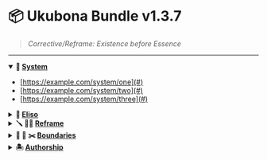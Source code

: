 # 📦 Ukubona Bundle v1.3.7

> *Corrective/Reframe: Existence before Essence*

---

<details open>
<summary><strong>🌊 <a href="https://abikesa.github.io/favicon/favicon-light.ico">System</a></strong></summary>

- [https://example.com/system/one](#)
- [https://example.com/system/two](#)
- [https://example.com/system/three](#)

</details>

<details>
<summary><strong>🚢 <a href="https://abikesa.github.io/eliso/">Eliso</a></strong></summary>

- [https://example.com/eliso/a](#)
- [https://example.com/eliso/b](#)
- [https://example.com/eliso/c](#)

</details>

<details>
<summary><strong>🪛 🏴‍☠️ <a href="https://abikesa.github.io/wild-e/index.html">Reframe</a></strong></summary>

- [https://example.com/reframe/i](#)
- [https://example.com/reframe/ii](#)
- [https://example.com/reframe/iii](#)

</details>

<details>
<summary><strong>🛟 🦈 ✂️ <a href="https://abikesa.github.io/glyph/glyph.html">Boundaries</a></strong></summary>

- [https://example.com/boundaries/x](#)
- [https://example.com/boundaries/y](#)
- [https://example.com/boundaries/z](#)

</details>

<details>
<summary><strong>🏝️ <a href="https://abikesa.github.io/ubuntu/bibliography.html">Authorship</a></strong></summary>

- [https://example.com/authorship/red](#)
- [https://example.com/authorship/green](#)
- [https://example.com/authorship/blue](#)

</details>
